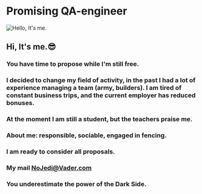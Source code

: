  # **Promising QA-engineer**


![Hello, It's me.](https://sun9-56.userapi.com/impf/c853528/v853528702/f181d/QH40_b1MS6E.jpg?size=320x480&quality=96&sign=285614e9a953e18f83ef7b5a065130db&c_uniq_tag=2a2AWujeIx3Ik2pfa0a3fS0ClQOdJ_qBoqyxdLbHSsw&type=album)

## Hi, It's me.😎


### You have time to propose while I'm still free.

### I decided to change my field of activity, in the past I had a lot of experience managing a team (army, builders). I am tired of constant business trips, and the current employer has reduced bonuses.

### At the moment I am still a student, but the teachers praise me.

### About me: responsible, sociable, engaged in fencing.
### I am ready to consider all proposals.

### My mail <NoJedi@Vader.com>

### You underestimate the power of the Dark Side.